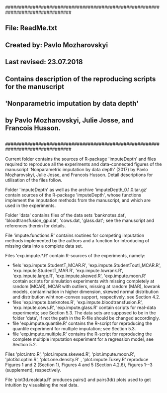 ################################################################################
## File:             ReadMe.txt                                               ##
## Created by:       Pavlo Mozharovskyi                                       ##
## Last revised:     23.07.2018                                               ##
##                                                                            ##
## Contains description of the reproducing scripts for the manuscript         ##
## 'Nonparametric imputation by data depth'                                   ##
## by Pavlo Mozharovskyi, Julie Josse, and Francois Husson.                   ##
##                                                                            ##
################################################################################

Current folder contains the sources of R-package 'imputeDepth' and files 
required to reproduce all the experiments and data-connected figures of the 
manuscript 'Nonparametric imputation by data depth' (2017) 
by Pavlo Mozharovskyi, Julie Josse, and Francois Husson. Detail descriptions 
for utilisation of the files follow.

Folder 'imputeDepth' as well as the archive 'imputeDepth_0.1.0.tar.gz' contain 
sources of the R-package 'imputeDepth', whose functions implement the 
imputation methods from the manuscript, and which are used in the experiments.

Folder 'data' contains files of the data sets 'banknotes.dat', 
'bloodtransfusion_gp.dat', 'cows.dat, 'glass.dat'; see the manuscript and 
references therein for details.

File 'impute.functions.R' contains routines for competing imputation methods 
implemented by the authors and a function for introducing of missing data into 
a complete data set.

Files 'exp.impute.*.R' contain R-sources of the experiments, namely:
 - fiels 'exp.impute.StudentT_MCAR.R', 'exp.impute.StudentToutl_MCAR.R', 
   'exp.impute.StudentT_MAR.R', 'exp.impute.lowrank.R', 'exp.impute.large.R', 
   'exp.impute.skewed.R', 'exp.impute.moon.R' contain scripts for simulation 
   experiments with missing completely at random (MCAR), MCAR with outliers, 
   missing at random (MAR), lowrank models, contamination in higher 
   dimension, skewed normal distribution and distribution wiht non-convex 
   support, respectively, see Section 4.2.
 - files 'exp.impute.banknotes.R', 'exp.impute.bloodtransfusion.R', 
   'exp.impute.cows.R', 'exp.impute.glass.R' contain scripts for real-data 
   experiments; see Section 5.3. The data sets are supposed to be in the folder 
   'data', if not the path in the R-file should be changed accordingly.
 - file 'exp.impute.quantile.R' contains the R-script for reproducing the 
   quantile experiment for multiple imputation; see Section 5.3.
 - file 'exp.impute.multiple.R' contains the R-script for reproducing the 
   complete multiple imputation experiment for a regression model, 
   see Section 5.2.

Files 'plot.intro.R', 'plot.impute.skewed.R', 'plot.impute.moon.R', 
'plot3d.optim.R', 'plot.one.density.R' , 'plot.impute.Tukey.R' reproduce 
Figures 1 and 2 (Section 1), Figures 4 and 5 (Section 4.2.6), 
Figures 1--3 (supplement), respectively.

File 'plot3d.realdata.R' produces pairs() and pairs3d() plots used to get 
intuition by visualising the real data.
